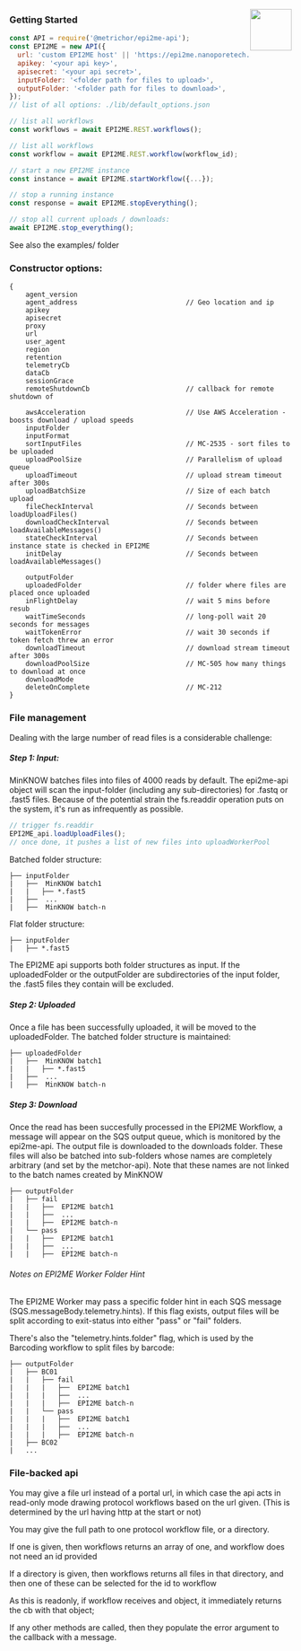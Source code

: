 <a href="http://metrichor.com"><img src="https://epi2me.nanoporetech.com/gfx/logo_print.png" height="74" align="right"></a>

### Getting Started

```js
const API = require('@metrichor/epi2me-api');
const EPI2ME = new API({
  url: 'custom EPI2ME host' || 'https://epi2me.nanoporetech.com',
  apikey: '<your api key>',
  apisecret: '<your api secret>',
  inputFolder: '<folder path for files to upload>',
  outputFolder: '<folder path for files to download>',
});
// list of all options: ./lib/default_options.json

// list all workflows
const workflows = await EPI2ME.REST.workflows();

// list all workflows
const workflow = await EPI2ME.REST.workflow(workflow_id);

// start a new EPI2ME instance
const instance = await EPI2ME.startWorkflow({...});

// stop a running instance
const response = await EPI2ME.stopEverything();

// stop all current uploads / downloads:
await EPI2ME.stop_everything();
```

See also the examples/ folder

### Constructor options:

```
{
    agent_version
    agent_address                           // Geo location and ip
    apikey
    apisecret
    proxy
    url
    user_agent
    region
    retention
    telemetryCb
    dataCb
    sessionGrace
    remoteShutdownCb                        // callback for remote shutdown of

    awsAcceleration                         // Use AWS Acceleration - boosts download / upload speeds
    inputFolder
    inputFormat
    sortInputFiles                          // MC-2535 - sort files to be uploaded
    uploadPoolSize                          // Parallelism of upload queue
    uploadTimeout                           // upload stream timeout after 300s
    uploadBatchSize                         // Size of each batch upload
    fileCheckInterval                       // Seconds between loadUploadFiles()
    downloadCheckInterval                   // Seconds between loadAvailableMessages()
    stateCheckInterval                      // Seconds between instance state is checked in EPI2ME
    initDelay                               // Seconds between loadAvailableMessages()

    outputFolder
    uploadedFolder                          // folder where files are placed once uploaded
    inFlightDelay                           // wait 5 mins before resub
    waitTimeSeconds                         // long-poll wait 20 seconds for messages
    waitTokenError                          // wait 30 seconds if token fetch threw an error
    downloadTimeout                         // download stream timeout after 300s
    downloadPoolSize                        // MC-505 how many things to download at once
    downloadMode
    deleteOnComplete                        // MC-212
}
```

### File management

Dealing with the large number of read files is a considerable challenge:

##### Step 1: Input:

MinKNOW batches files into files of 4000 reads by default. The epi2me-api object will scan the input-folder (including any sub-directories) for .fastq or .fast5 files. Because of the potential strain the fs.readdir operation puts on the system, it's run as infrequently as possible.

```js
// trigger fs.readdir
EPI2ME_api.loadUploadFiles();
// once done, it pushes a list of new files into uploadWorkerPool
```

Batched folder structure:

```
├── inputFolder
|   ├──  MinKNOW batch1
|   |   ├── *.fast5
|   ├──  ...
|   ├──  MinKNOW batch-n
```

Flat folder structure:

```
├── inputFolder
|   ├── *.fast5
```

The EPI2ME api supports both folder structures as input. If the uploadedFolder or the outputFolder are subdirectories of the input folder, the .fast5 files they contain will be excluded.

##### Step 2: Uploaded

Once a file has been successfully uploaded, it will be moved to the uploadedFolder. The batched folder structure is maintained:

```
├── uploadedFolder
|   ├──  MinKNOW batch1
|   |   ├── *.fast5
|   ├──  ...
|   ├──  MinKNOW batch-n
```

##### Step 3: Download

Once the read has been succesfully processed in the EPI2ME Workflow, a message will appear on the SQS output queue, which is monitored by the epi2me-api. The output file is downloaded to the downloads folder. These files will also be batched into sub-folders whose names are completely arbitrary (and set by the metchor-api). Note that these names are not linked to the batch names created by MinKNOW

```
├── outputFolder
|   ├── fail
|   |   ├──  EPI2ME batch1
|   |   ├──  ...
|   |   ├──  EPI2ME batch-n
|   └── pass
|   |   ├──  EPI2ME batch1
|   |   ├──  ...
|   |   ├──  EPI2ME batch-n
```

###### Notes on EPI2ME Worker Folder Hint

The EPI2ME Worker may pass a specific folder hint in each SQS message (SQS.messageBody.telemetry.hints). If this flag exists, output files will be split according to exit-status into either "pass" or "fail" folders.

There's also the "telemetry.hints.folder" flag, which is used by the Barcoding workflow to split files by barcode:

```
├── outputFolder
|   ├── BC01
|   |   ├── fail
|   |   |   ├──  EPI2ME batch1
|   |   |   ├──  ...
|   |   |   ├──  EPI2ME batch-n
|   |   └── pass
|   |   |   ├──  EPI2ME batch1
|   |   |   ├──  ...
|   |   |   ├──  EPI2ME batch-n
|   ├── BC02
|   ...
```

### File-backed api

You may give a file url instead of a portal url, in which case the api acts in read-only mode drawing protocol workflows based on the url given. (This is determined by the url having http at the start or not)

You may give the full path to one protocol workflow file, or a directory.

If one is given, then workflows returns an array of one, and workflow does not need an id provided

If a directory is given, then workflows returns all files in that directory, and then one of these can be selected for the id to workflow

As this is readonly, if workflow receives and object, it immediately returns the cb with that object;

If any other methods are called, then they populate the error argument to the callback with a message.
